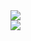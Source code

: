 <a href="https://github.com/anuraghazra/github-readme-stats">
  <img align="center" src="https://github-readme-stats.vercel.app/api?username=Youtch&show_icons=true&theme=monokai">
</a>
<BR>
<a href="https://github.com/anuraghazra/github-readme-stats">
  <img align="center" src="https://github-readme-stats.vercel.app/api/top-langs/?username=Youtch&layout=compact&show_icons=true&theme=monokai">
</a>
